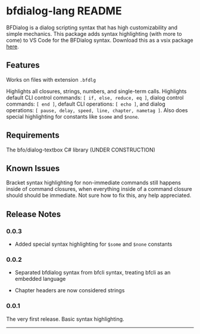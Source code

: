 # bfdialog-lang README

BFDialog is a dialog scripting syntax that has high customizability and simple mechanics. This package adds syntax highlighting (with more to come) to VS Code for the BFDialog syntax. Download this as a vsix package [here](https://drive.google.com/file/d/1AKoA3nzmrQNnbqsbbRp3M_vx2RXD-qB4/view?usp=sharing).

## Features

Works on files with extension `.bfdlg`

Highlights all closures, strings, numbers, and single-term calls. Highlights default CLI control commands: `[ if, else, reduce, eq ]`, dialog control commands: `[ end ]`, default CLI operations: `[ echo ]`, and dialog operations: `[ pause, delay, speed, line, chapter, nametag ]`. Also does special highlighting for constants like `$some` and `$none`.

## Requirements

The bfo/dialog-textbox C# library (UNDER CONSTRUCTION)

## Known Issues

Bracket syntax highlighting for non-immediate commands still happens inside of command closures, when everything inside of a command closure should should be immediate. Not sure how to fix this, any help appreciated.

## Release Notes

### 0.0.3

- Added special syntax highlighting for `$some` and `$none` constants

### 0.0.2

- Separated bfdialog syntax from bfcli syntax, treating bfcli as an embedded language

- Chapter headers are now considered strings

### 0.0.1

The very first release. Basic syntax highlighting.

---
